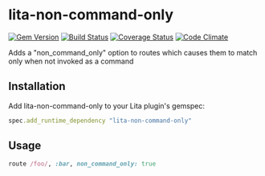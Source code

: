 # lita-non-command-only

[![Gem Version](https://badge.fury.io/rb/lita-non-command-only.svg)](https://badge.fury.io/rb/lita-non-command-only)
[![Build Status](https://travis-ci.org/ingoweiss/lita-non-command-only.png?branch=master)](https://travis-ci.org/ingoweiss/lita-non-command-only)
[![Coverage Status](https://coveralls.io/repos/ingoweiss/lita-non-command-only/badge.png)](https://coveralls.io/r/ingoweiss/lita-non-command-only)
[![Code Climate](https://codeclimate.com/github/ingoweiss/lita-non-command-only/badges/gpa.svg)](https://codeclimate.com/github/ingoweiss/lita-non-command-only)

Adds a "non_command_only" option to routes which causes them to match only when not invoked as a command

## Installation

Add lita-non-command-only to your Lita plugin's gemspec:

``` ruby
spec.add_runtime_dependency "lita-non-command-only"
```

## Usage

``` ruby
route /foo/, :bar, non_command_only: true
```